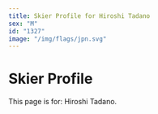 ```yaml
---
title: Skier Profile for Hiroshi Tadano
sex: "M"
id: "1327"
image: "/img/flags/jpn.svg" 
---
```


# Skier Profile

This page is for: Hiroshi Tadano.
    